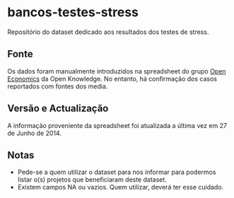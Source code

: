 # bancos-testes-stress

Repositório do dataset dedicado aos resultados dos testes de stress.

## Fonte

Os dados foram manualmente introduzidos na spreadsheet do grupo
[Open Economics](https://docs.google.com/spreadsheets/d/1X35LxE2Vi7kYXlXkh_4TVnocq8AqTzdpCbaXoMjCB_8/edit#gid=0)
da Open Knowledge. No entanto, há confirmação dos casos reportados com fontes
dos media.

## Versão e Actualização
A informação proveniente da spreadsheet foi atualizada a última vez em 27 de
Junho de 2014.


## Notas
 * Pede-se a quem utilizar o dataset para nos informar para podermos listar o(s)
projetos que beneficiaram deste dataset.
 * Existem campos NA ou vazios. Quem utilizar, deverá ter esse cuidado.
